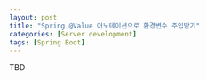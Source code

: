 ```yaml
---
layout: post
title: "Spring @Value 어노테이션으로 환경변수 주입받기"
categories: [Server development]
tags: [Spring Boot]
---
```


TBD
